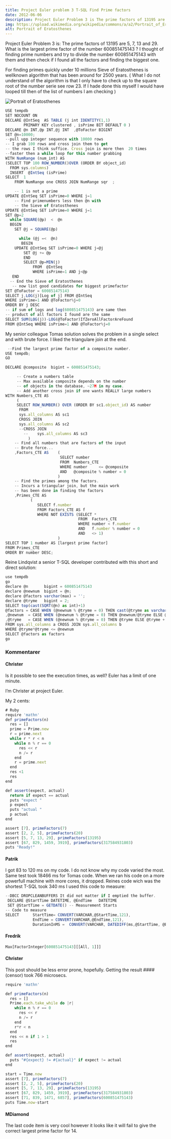 ```yaml
---
title: Project Euler problem 3 T-SQL Find Prime factors
date: 2012-06-06
description: Project Euler Problem 3 is The prime factors of 13195 are 5, 7, 13 and 29. What is the largest prime factor of the number 600851475143 ? 
img: https://upload.wikimedia.org/wikipedia/commons/a/a2/Portrait_of_Eratosthenes.png
alt: Portrait of Eratosthenes
---
```


Project Euler Problem 3 is: The prime factors of 13195 are 5, 7, 13 and 29. What is the largest prime factor of the number 600851475143 ? I thought of finding prime numbers and try to divide the number 600851475143 with them and then check if I found all the factors and finding the biggest one.

For finding primes quickly under 10 millions Sieve of Eratosthenes is wellknown algorithm that has been around for 2500 years. ( What I do not understand of the algorithm is that I only have to check up to the square root of the number serie see row 23. If I hade done this myself I would have looped till then of the list of numbers I am checking )

![Portrait of Eratosthenes](https://upload.wikimedia.org/wikipedia/commons/a/a2/Portrait_of_Eratosthenes.png)

```js
USE tempdb
SET NOCOUNT ON 
DECLARE @IntSeq  AS TABLE (j int IDENTITY(1,1)
        PRIMARY KEY clustered ,	isPrime BIT DEFAULT 0 )
DECLARE @n INT,@p INT,@j INT  ,@ToFactor BIGINT
SET @n=10000;
--pull upp integer sequence with 10000 rows
-- I grab 100 rows and cross join them to get 
-- the rows I think suffice. Cross join is more then  20 times 
--faster then a while loop for this number grabbing
WITH NumRange (num_int) AS
(SELECT TOP 100 ROW_NUMBER()OVER (ORDER BY object_id)
  FROM sys.columns) 
  INSERT  @IntSeq (isPrime)
SELECT  1 
    FROM NumRange one CROSS JOIN NumRange sqr  ; 

    -- 1 is not a prime   
UPDATE @IntSeq SET isPrime=0 WHERE j=1
    -- Find primenumbers less then @n with  
    -- the Sieve of Eratosthenes
UPDATE @IntSeq SET isPrime=0 WHERE j=1
SET @p=2
  while SQUARE(@p)  <  @n 
  BEGIN
	SET @j = SQUARE(@p)

      while (@j =<  @n) 
       BEGIN
	UPDATE @IntSeq SET isPrime=0 WHERE j=@j
	    SET @j += @p
        END   
	    SELECT @p=MIN(j) 
            FROM  @IntSeq 
            WHERE isPrime=1 AND j<@p   
   END
  -- End the Sieve of Eratosthenes
   -- now list good candidates for biggest primefactor
SET @ToFactor = 600851475143 
SELECT j,LOG(j)[Log of j] FROM @IntSeq 
WHERE isPrime=1 AND @ToFactor%j=0
ORDER BY j DESC
-- if sum of logs and log(600851475143) are same then
-- product of all factors I found are the same
SELECT SUM(LOG(j))-LOG(@ToFactor)IfZeroAllFactorAreFound 
FROM @IntSeq WHERE isPrime=1 AND @ToFactor%j=0
```
My senior colleague Tomas solution solves the problem in a single select and with brute force. I liked the triangulare join at the end.

```js
 --Find the largest prime factor of a composite number.
USE tempdb;
GO

DECLARE @composite  bigint = 600851475143;

     -- Create a numbers table 
     -- Max available composite depends on the number 
     -- of objects in the database, ~27M in my case.
     -- Add another cross join if one wants REALLY large numbers 
WITH Numbers_CTE AS    
     (
     SELECT ROW_NUMBER() OVER (ORDER BY sc1.object_id) AS number
      FROM  
      sys.all_columns AS sc1 
      CROSS JOIN 
      sys.all_columns AS sc2
      --CROSS JOIN 
        --    sys.all_columns AS sc3
          )
    -- Find all numbers that are factors of the input
    -- Brute force...
    ,Factors_CTE AS    (
                        SELECT number
                        FROM  Numbers_CTE 
                        WHERE number     <= @composite
                        AND   @composite % number = 0
                       )
    -- Find the primes among the factors.
    -- Incurs a triangular join, but the main work 
    -- has been done in finding the factors
    ,Primes_CTE AS     
           (
              SELECT f.number
              FROM Factors_CTE AS f
              WHERE NOT EXISTS (SELECT *
                                FROM  Factors_CTE
                                WHERE number < f.number
                                AND   f.number % number = 0
                                AND   <> 1)
                       )
SELECT TOP 1 number AS [largest prime factor] 
FROM Primes_CTE
ORDER BY number DESC;
```
Reine Lindqvist a senior T-SQL developer contributed with this short and direct solution:
```js
use tempdb
go
declare @n       bigint = 600851475143
declare @newnum  bigint = @n;
declare @factors varchar(max) = '';
declare @tryme   bigint = 2;
SELECT top(cast(SQRT(@n) as int)+1)
@factors = CASE WHEN (@newnum % @tryme = 0) THEN cast(@tryme as varchar(20)) ELSE @factors END
,@newnum  = CASE WHEN (@newnum % @tryme = 0) THEN @newnum/@tryme ELSE @newnum END
,@tryme   = CASE WHEN (@newnum % @tryme = 0) THEN @tryme ELSE @tryme + 1 END
FROM sys.all_columns a CROSS JOIN sys.all_columns b
WHERE @tryme*@tryme <= @newnum
SELECT @factors as factors
go
```

### Kommentarer

#### Christer
Is it possible to see the execution times, as well?
Euler has a limit of one minute.

I’m Christer at project Euler.

My 2 cents:
```js
# Ruby
require 'mathn'
def primeFactors(n)
  res = []
  prime = Prime.new
  r = prime.next
  while r * r < n
    while n % r == 0 
      res << r
      n /= r
    end
    r = prime.next
  end
  res <1
  res
end

def assert(expect, actual)
  return if expect == actual
  puts "expect " 
  p expect 
  puts "actual " 
  p actual  
end

assert [7], primeFactors(7)
assert [2, 2, 5], primeFactors(20)
assert [5, 7, 13, 29], primeFactors(13195)
assert [67, 829, 1459, 3919], primeFactors(317584931803)
puts "Ready!"
```

#### Patrik
I got 83 to 120 ms on my code. I do not know why my code varied the most. Same test took 18466 ms for Tomas code. When we ran his code on a more powerfull machine with more cores, it dropped.
Reines code wich was the shortest T-SQL took 340 ms
I used this code to measure:
```js
--DBCC DROPCLEANBUFFERS It did not matter if I emptied the buffer. 
 DECLARE @StartTime DATETIME, @EndTime   DATETIME
 SET @StartTime = GETDATE() -- Measurement Starts  
-- Code to measure
SELECT      StartTime= CONVERT(VARCHAR,@StartTime,121),
            EndTime = CONVERT(VARCHAR,@EndTime,121),
            DurationInMS =  CONVERT(VARCHAR, DATEDIFF(ms,@StartTime, @EndTime))

```

#### Fredrik
```js
Max[FactorInteger[600851475143][[All, 1]]]
```

#### Christer
This post should be less error prone, hopefully.
Getting the result #### (censor) took 766 microsecs.

```js
require 'mathn'

def primeFactors(n)
  res = []
  Prime.each.take_while do |r|
    while n % r == 0
      res << r
      n /= r
    end
    r*r < n
  end
  res << n if 1 > 1
  res
end

def assert(expect, actual)
  puts "#{expect} != #{actual}" if expect != actual
end

start = Time.now
assert [7], primeFactors(7)
assert [2, 2, 5], primeFactors(20)
assert [5, 7, 13, 29], primeFactors(13195)
assert [67, 829, 1459, 3919], primeFactors(317584931803)
assert [71, 839, 1471, 6857], primeFactors(600851475143)
puts Time.now-start
```

#### MDiamond
The last code item is very cool however it looks like it will fail to give the correct largest prime factor for 14.